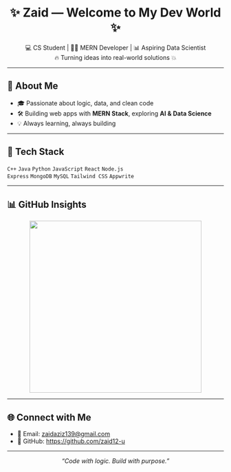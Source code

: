 <h1 align="center">✨ Zaid — Welcome to My Dev World ✨</h1>

<p align="center">
  💻 CS Student | 👨‍💻 MERN Developer | 📊 Aspiring Data Scientist <br/>
  🔥 Turning ideas into real-world solutions 💥
</p>

---

## 🧠 About Me

- 🎓 Passionate about logic, data, and clean code  
- 🛠️ Building web apps with **MERN Stack**, exploring **AI & Data Science**  
- 💡 Always learning, always building

---

## 🚀 Tech Stack

`C++` `Java` `Python` `JavaScript` `React` `Node.js`  
`Express` `MongoDB` `MySQL` `Tailwind CSS` `Appwrite`

---

## 📊 GitHub Insights

<p align="center">
  <img src="https://github-readme-stats.vercel.app/api?username=zaidaziz&show_icons=true&theme=tokyonight" width="400"/>
</p>

---

## 🌐 Connect with Me

- 📧 Email: [zaidaziz139@gmail.com](mailto:zaidaziz139@gmail.com)
- 🧠 GitHub: https://github.com/zaid12-u

---

<p align="center"><i>“Code with logic. Build with purpose.”</i></p>
